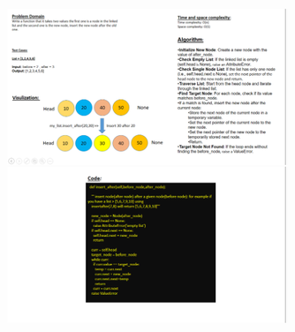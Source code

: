 ![my_whitebord for the code challenge 01](whitebord-1.png)
![my_whitebord for the code challenge 01](whitebord-2.png)